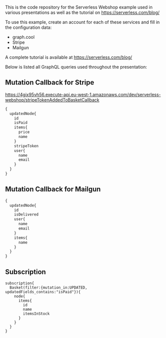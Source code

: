This is the code repository for the Serverless Webshop example used in various presentations as well as the tutorial on https://serverless.com/blog/

To use this example, create an account for each of these services and fill in the configuration data:

 * graph.cool
 * Stripe
 * Mailgun

A complete tutorial is available at https://serverless.com/blog/

Below is listed all GraphQL queries used throughout the presentation:

## Mutation Callback for Stripe

https://4gix95vh56.execute-api.eu-west-1.amazonaws.com/dev/serverless-webshop/stripeTokenAddedToBasketCallback

```graphql
{
  updatedNode{
    id
    isPaid
    items{
      price
      name
    }
    stripeToken
    user{
      name
      email
    }
  }
}
```

## Mutation Callback for Mailgun

```graphql
{
  updatedNode{
    id
    isDelivered
    user{
      name
      email
    }
    items{
      name
    }
  }
}
```


## Subscription

```
subscription{
  Basket(filter:{mutation_in:UPDATED, updatedFields_contains:"isPaid"}){
    node{
      items{
        id
        name
        itemsInStock
      }
    }
  }
}
```